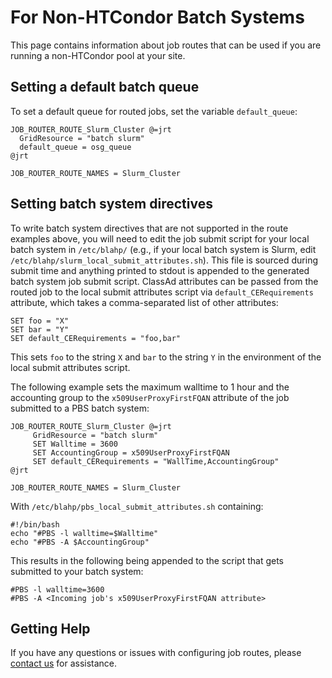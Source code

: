 For Non-HTCondor Batch Systems
==============================

This page contains information about job routes that can be used if you are running a non-HTCondor pool at your site.

Setting a default batch queue
-----------------------------

To set a default queue for routed jobs, set the variable `default_queue`:

```hl_lines="3"
JOB_ROUTER_ROUTE_Slurm_Cluster @=jrt
  GridResource = "batch slurm"
  default_queue = osg_queue
@jrt

JOB_ROUTER_ROUTE_NAMES = Slurm_Cluster
```

Setting batch system directives
-------------------------------

To write batch system directives that are not supported in the route examples above, you will need to edit the job
submit script for your local batch system in `/etc/blahp/`
(e.g., if your local batch system is Slurm, edit `/etc/blahp/slurm_local_submit_attributes.sh`).
This file is sourced during submit time and anything printed to stdout is appended to the generated batch system job
submit script.
ClassAd attributes can be passed from the routed job to the local submit attributes script via
`default_CERequirements` attribute, which takes a comma-separated list of other attributes:

```
SET foo = "X"
SET bar = "Y"
SET default_CERequirements = "foo,bar"
```

This sets `foo` to the string `X` and `bar` to the string `Y` in the environment of the local submit attributes script.

The following example sets the maximum walltime to 1 hour and the accounting group to the `x509UserProxyFirstFQAN`
attribute of the job submitted to a PBS batch system:

```hl_lines="4 5 6"
JOB_ROUTER_ROUTE_Slurm_Cluster @=jrt
     GridResource = "batch slurm"
     SET Walltime = 3600
     SET AccountingGroup = x509UserProxyFirstFQAN
     SET default_CERequirements = "WallTime,AccountingGroup"
@jrt

JOB_ROUTER_ROUTE_NAMES = Slurm_Cluster
```

With `/etc/blahp/pbs_local_submit_attributes.sh` containing:

```
#!/bin/bash
echo "#PBS -l walltime=$Walltime"
echo "#PBS -A $AccountingGroup"
```

This results in the following being appended to the script that gets submitted to your batch system:

```
#PBS -l walltime=3600
#PBS -A <Incoming job's x509UserProxyFirstFQAN attribute>
```

Getting Help
------------

If you have any questions or issues with configuring job routes, please [contact us](../../index.md#contact-us) for
assistance.
